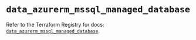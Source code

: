 # `data_azurerm_mssql_managed_database`

Refer to the Terraform Registry for docs: [`data_azurerm_mssql_managed_database`](https://registry.terraform.io/providers/hashicorp/azurerm/4.33.0/docs/data-sources/mssql_managed_database).
